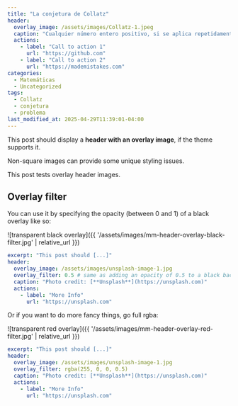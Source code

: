 ```yaml
---
title: "La conjetura de Collatz"
header:
  overlay_image: /assets/images/Collatz-1.jpeg
  caption: "Cualquier número entero positivo, si se aplica repetidamente una función que divide el número por 2 si es par, o lo multiplica por 3 y le suma 1 si es impar, eventualmente se llegará al número 1"
  actions:
    - label: "Call to action 1"
      url: "https://github.com"
    - label: "Call to action 2"
      url: "https://mademistakes.com"
categories:
  - Matemáticas
  - Uncategorized
tags:
  - Collatz
  - conjetura
  - problema
last_modified_at: 2025-04-29T11:39:01-04:00
---
```


This post should display a **header with an overlay image**, if the theme supports it.

Non-square images can provide some unique styling issues.

This post tests overlay header images.

## Overlay filter

You can use it by specifying the opacity (between 0 and 1) of a black overlay like so:

![transparent black overlay]({{ '/assets/images/mm-header-overlay-black-filter.jpg' | relative_url }})

```yaml
excerpt: "This post should [...]"
header:
  overlay_image: /assets/images/unsplash-image-1.jpg
  overlay_filter: 0.5 # same as adding an opacity of 0.5 to a black background
  caption: "Photo credit: [**Unsplash**](https://unsplash.com)"
  actions:
    - label: "More Info"
      url: "https://unsplash.com"
```

Or if you want to do more fancy things, go full rgba:

![transparent red overlay]({{ '/assets/images/mm-header-overlay-red-filter.jpg' | relative_url }})

```yaml
excerpt: "This post should [...]"
header:
  overlay_image: /assets/images/unsplash-image-1.jpg
  overlay_filter: rgba(255, 0, 0, 0.5)
  caption: "Photo credit: [**Unsplash**](https://unsplash.com)"
  actions:
    - label: "More Info"
      url: "https://unsplash.com"
```
